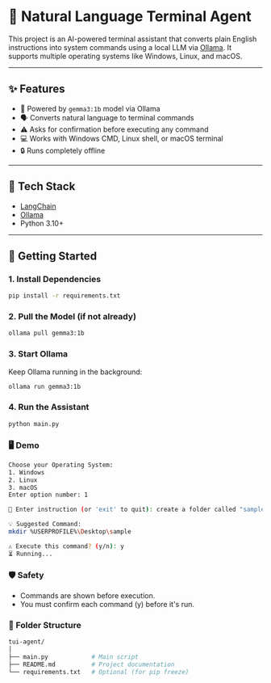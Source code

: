 # 🧠 Natural Language Terminal Agent

This project is an AI-powered terminal assistant that converts plain English instructions into system commands using a local LLM via [Ollama](https://ollama.com). It supports multiple operating systems like Windows, Linux, and macOS.

---

## ✨ Features

- 🧠 Powered by `gemma3:1b` model via Ollama
- 🗣 Converts natural language to terminal commands
- ⚠️ Asks for confirmation before executing any command
- 💻 Works with Windows CMD, Linux shell, or macOS terminal
- 🔒 Runs completely offline

---

## 🧰 Tech Stack

- [LangChain](https://github.com/langchain-ai/langchain)
- [Ollama](https://ollama.com)
- Python 3.10+

---

## 🚀 Getting Started

### 1. Install Dependencies

```bash
pip install -r requirements.txt
```

### 2. Pull the Model (if not already)

```bash
ollama pull gemma3:1b
```

### 3. Start Ollama
Keep Ollama running in the background:
```bash
ollama run gemma3:1b
```
### 4. Run the Assistant

```bash
python main.py
```

### 🖥️ Demo
```bash
Choose your Operating System:
1. Windows
2. Linux
3. macOS
Enter option number: 1

📝 Enter instruction (or 'exit' to quit): create a folder called "sample" in desktop

💡 Suggested Command:
mkdir %USERPROFILE%\Desktop\sample

⚠️ Execute this command? (y/n): y
⏳ Running...
```

### 🛡️ Safety
- Commands are shown before execution.
- You must confirm each command (y) before it's run.

### 📁 Folder Structure
```bash
tui-agent/
│
├── main.py            # Main script
├── README.md          # Project documentation
└── requirements.txt   # Optional (for pip freeze)
```